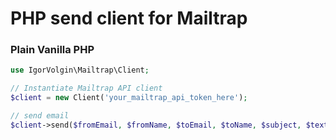 # PHP send client for Mailtrap

### Plain Vanilla PHP

```php
use IgorVolgin\Mailtrap\Client;

// Instantiate Mailtrap API client
$client = new Client('your_mailtrap_api_token_here');

// send email
$client->send($fromEmail, $fromName, $toEmail, $toName, $subject, $text, $html);
```
